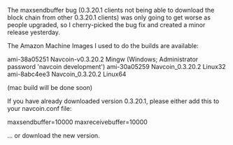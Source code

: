 The maxsendbuffer bug (0.3.20.1 clients not being able to download the block chain from other 0.3.20.1 clients) was only going to get
worse as people upgraded, so I cherry-picked the bug fix and created a minor release yesterday.

The Amazon Machine Images I used to do the builds are available:

  ami-38a05251   Navcoin-v0.3.20.2 Mingw    (Windows; Administrator password 'navcoin development')
  ami-30a05259   Navcoin_0.3.20.2 Linux32
  ami-8abc4ee3   Navcoin_0.3.20.2 Linux64

(mac build will be done soon)

If you have already downloaded version 0.3.20.1, please either add this to your navcoin.conf file:

  maxsendbuffer=10000
  maxreceivebuffer=10000

... or download the new version.
